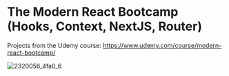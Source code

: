 # The Modern React Bootcamp (Hooks, Context, NextJS, Router)
Projects from the Udemy course: https://www.udemy.com/course/modern-react-bootcamp/

![2320056_4fa0_6](https://user-images.githubusercontent.com/59144499/124520455-2d5e3d00-ddb2-11eb-9526-17ed4628e0b2.jpg)
